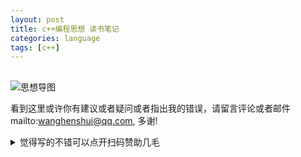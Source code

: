 ```yaml
---
layout: post
title: c++编程思想 读书笔记
categories: language
tags: [c++]
---
```

  

## 

![思想导图](https://wanghenshui.github.io/assets/img/thinking-in-c++.png )


看到这里或许你有建议或者疑问或者指出我的错误，请留言评论或者邮件mailto:wanghenshui@qq.com, 多谢! 
<details>
<summary>觉得写的不错可以点开扫码赞助几毛</summary>
<img src="https://wanghenshui.github.io/assets/wepay.png" alt="微信转账">
</details>
